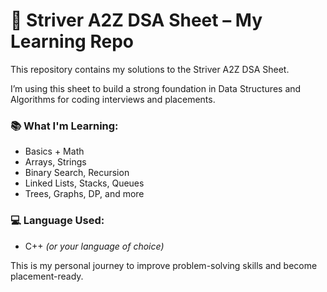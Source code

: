 # 📘 Striver A2Z DSA Sheet – My Learning Repo

This repository contains my solutions to the Striver A2Z DSA Sheet.

I’m using this sheet to build a strong foundation in Data Structures and Algorithms for coding interviews and placements.

### 📚 What I'm Learning:
- Basics + Math
- Arrays, Strings
- Binary Search, Recursion
- Linked Lists, Stacks, Queues
- Trees, Graphs, DP, and more

### 💻 Language Used:
- C++ *(or your language of choice)*

This is my personal journey to improve problem-solving skills and become placement-ready.

